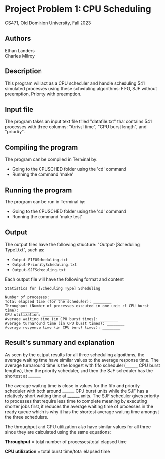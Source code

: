 # Project Problem 1:  CPU Scheduling
CS471, Old Dominion University, Fall 2023

## Authors
Ethan Landers<br>
Charles Milroy

## Description
This program will act as a CPU scheduler and handle scheduling 541 simulated processes using these scheduling algorithms: FIFO, SJF without preemption, Priority with preemption.

## Input file
The program takes an input text file titled "datafile.txt" that contains 541 processes with three columns: "Arrival time", "CPU burst length", and "priority".

## Compiling the program
The program can be compiled in Terminal by:
- Going to the CPUSCHED folder using the 'cd' command
- Running the command 'make'

## Running the program
The program can be run in Terminal by:
- Going to the CPUSCHED folder using the 'cd' command
- Running the command 'make test'

## Output
The output files have the following structure: "Output-[Scheduling Type].txt", such as:
- `Output-FIFOScheduling.txt`
- `Output-PriorityScheduling.txt`
- `Output-SJFScheduling.txt`

Each output file will have the following format and content:
```
Statistics for [Scheduling Type] Scheduling

Number of processes: ________
Total elapsed time (for the scheduler): ________
Throughput (Number of processes executed in one unit of CPU burst time): ________
CPU utilization: ________
Average waiting time (in CPU burst times): ________
Average turnaround time (in CPU burst times): ________
Average response time (in CPU burst times): ________
```

## Result's summary and explanation
As seen by the output results for all three scheduling algorithms, the average waiting time have similar values to the average response time.  The average turnaround time is the longest with fifo scheduler (______ CPU burst lengths), then the priority scheduler, and then the SJF scheduler has the shortest at ______.

The average waiting time is close in values for the fifo and priority scheduler with both around ______ CPU burst units while the SJF has a relatively short waiting time at ______ units. The SJF scheduler gives priority to processes that require less time to complete meaning by executing shorter jobs first, it reduces the average waiting time of processes in the ready queue which is why it has the shortest average waiting time amongst the three schedulers.

The throughput and CPU utilization also have similar values for all three since they are calculated using the same equations:

**Throughput** = total number of processes/total elapsed time

**CPU utilization** = total burst time/total elapsed time